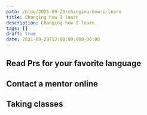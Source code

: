 ```yaml
---
path: /blog/2021-09-29/changing-how-i-learn
title: Changing how I learn
description: Changing how I learn.
tags: []
draft: true
date: 2021-09-29T12:00:00.000-06:00
---
```

## Read Prs for your favorite language

## Contact a mentor online

## Taking classes